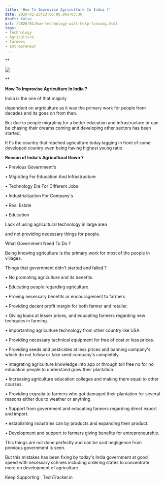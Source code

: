 ```yaml
---
title: 'How To Improvise Agriculture In India ?'
date: 2020-01-25T23:06:00.001+05:30
draft: false
url: /2020/01/how-technology-will-help-farming.html
tags: 
- technology
- Agriculture
- farmers
- entrepreneur
---
```


**

  

  

[![](https://lh3.googleusercontent.com/-m1jUctmr5No/Xi6IeVWHa-I/AAAAAAAAA9U/dnZ6K9lcyQUTXTA_s6DwfdvC6rgypk1SgCLcBGAsYHQ/s1600/IMG_20200126_145730_469.jpg)](https://lh3.googleusercontent.com/-m1jUctmr5No/Xi6IeVWHa-I/AAAAAAAAA9U/dnZ6K9lcyQUTXTA_s6DwfdvC6rgypk1SgCLcBGAsYHQ/s1600/IMG_20200126_145730_469.jpg)

  






**

**How To Improvise Agriculture In India ?**

  

India is the one of that majorly

dependent on argriculture as it was the primary work for people from decades and its goes on from then.

  

But due to people migrating for a better education and infrastructure or can be chasing their dreams coming and developing other sectors has been started. 

  

It I's the country that reached agriculture today lagging in front of some developed country even being having highest young ratio.

  

**Reason of India's Agricultural Down ?**

  

• Previous Government's

  

• Migrating For Education And Infrastructure

  

• Technology Era For Different Jobs

  

• Industrialization For Company's

  

• Real Estate 

  

• Education 

  

Lack of using agricultural technology in large area

and not providing necessary things for people.

  

What Government Need To Do ?

  

Being knowing agriculture is the primary work for most of the people in villages.

  

Things that government didn't started and failed ?

  

• No promoting agriculture and its benefits.

  

• Educating people regarding agriculture.

  

• Proving necessary benefits or encouragement to farmers.

  

• Providing decent profit margin for both farmer and retailer.

  

• Giving loans at lesser prices, and educating farmers regarding new techquies in farming.

  

• Importanting agriculture technology from other country like USA

  

• Providing necessary technical equipment for free of cost or less prices.

  

• Providing seeds and pesticides at less prices and banning company's which do not follow or fake seed company's completely.

  

• integrating agriculture knowledge into app or through toll free no for no education people to understand grow their plantation.

  

• Increasing agriculture education colleges and making them equal to other courses.

  

• Providing exgratia to farmers who got damaged their plantation for several reasons either due to weather or anything.

  

• Support from government and educating farmers regarding direct export and import.

  

• establishing industries can by products and expanding their product.

  

• Development and support to farmers giving benefits for entrepreneurship.

  

This things are not done perfectly and can be said negligence from previous government is seen.

  

But this mistakes has been fixing by today's India government at good speed with necessary schmes including ordering states to concentrate more on development of agriculture.

  

Keep Supporting : TechTracker.in